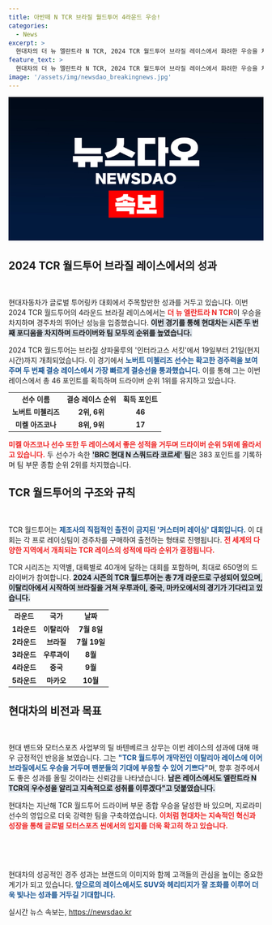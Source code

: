 ```yaml
---
title: 아반떼 N TCR 브라질 월드투어 4라운드 우승!
categories:
  - News
excerpt: >
  현대차의 더 뉴 엘란트라 N TCR, 2024 TCR 월드투어 브라질 레이스에서 화려한 우승을 차지하며 드라이버 순위 1위를 유지! 남은 경기도 기대되는 현대 모터스포츠의 힘을 확인하세요!
feature_text: >
  현대차의 더 뉴 엘란트라 N TCR, 2024 TCR 월드투어 브라질 레이스에서 화려한 우승을 차지하며 드라이버 순위 1위를 유지! 남은 경기도 기대되는 현대 모터스포츠의 힘을 확인하세요!
image: '/assets/img/newsdao_breakingnews.jpg'
---
```


<p><img src="/assets/img/newsdao_breakingnews.jpg" alt="firstkoreanews 속보" /></p>

<h2 data-ke-size="size26">2024 TCR 월드투어 브라질 레이스에서의 성과</h2>

<p data-ke-size="size16">&nbsp;</p>

<p>현대자동차가 글로벌 투어링카 대회에서 주목할만한 성과를 거두고 있습니다. 이번 2024 TCR 월드투어의 4라운드 브라질 레이스에서는 <b><span style="color: #ee2323;">더 뉴 엘란트라 N TCR</span></b>이 우승을 차지하며 경주차의 뛰어난 성능을 입증했습니다. <b><span style="background-color: #21538527;">이번 경기를 통해 현대차는 시즌 두 번째 포디움을 차지하며 드라이버와 팀 모두의 순위를 높였습니다.</span></b></p>

<p>2024 TCR 월드투어는 브라질 상파울루의 '인터라고스 서킷'에서 19일부터 21일(현지시간)까지 개최되었습니다. 이 경기에서 <b><span style="color: #1a5490;">노버트 미첼리즈 선수는 확고한 경주력을 보여주며 두 번째 결승 레이스에서 가장 빠르게 결승선을 통과했습니다.</span></b> 이를 통해 그는 이번 레이스에서 총 46 포인트를 획득하며 드라이버 순위 1위를 유지하고 있습니다.</p>

<table style="width: 100%; border-collapse: collapse;">
<tr>
<td style="text-align: center; height: 17px;"><b>선수 이름</b></td>
<td style="text-align: center; height: 17px;"><b>결승 레이스 순위</b></td>
<td style="text-align: center; height: 17px;"><b>획득 포인트</b></td>
</tr>
<tr>
<td style="text-align: center; height: 17px;"><b>노버트 미첼리즈</b></td>
<td style="text-align: center; height: 17px;"><b>2위, 6위</b></td>
<td style="text-align: center; height: 17px;"><b>46</b></td>
</tr>
<tr>
<td style="text-align: center; height: 17px;"><b>미켈 아즈코나</b></td>
<td style="text-align: center; height: 17px;"><b>8위, 9위</b></td>
<td style="text-align: center; height: 17px;"><b>17</b></td>
</tr>
</table>

<p><b><span style="color: #ee2323;">미켈 아즈코나 선수 또한 두 레이스에서 좋은 성적을 거두며 드라이버 순위 5위에 올라서고 있습니다.</span></b> 두 선수가 속한 <b><span style="background-color: #21538527;">'BRC 현대 N 스쿼드라 코르세' 팀</span></b>은 383 포인트를 기록하며 팀 부문 종합 순위 2위를 차지했습니다.</p>

<h2 data-ke-size="size26">TCR 월드투어의 구조와 규칙</h2>

<p data-ke-size="size16">&nbsp;</p>

<p>TCR 월드투어는 <b><span style="color: #1a5490;">제조사의 직접적인 출전이 금지된 '커스터머 레이싱' 대회입니다.</span></b> 이 대회는 각 프로 레이싱팀이 경주차를 구매하여 출전하는 형태로 진행됩니다. <b><span style="color: #ee2323;">전 세계의 다양한 지역에서 개최되는 TCR 레이스의 성적에 따라 순위가 결정됩니다.</span></b></p>

<p>TCR 시리즈는 지역별, 대륙별로 40개에 달하는 대회를 포함하며, 최대로 650명의 드라이버가 참여합니다. <b><span style="background-color: #21538527;">2024 시즌의 TCR 월드투어는 총 7개 라운드로 구성되어 있으며, 이탈리아에서 시작하여 브라질을 거쳐 우루과이, 중국, 마카오에서의 경기가 기다리고 있습니다.</span></b></p>

<table style="width: 100%; border-collapse: collapse;">
<tr>
<td style="text-align: center; height: 17px;"><b>라운드</b></td>
<td style="text-align: center; height: 17px;"><b>국가</b></td>
<td style="text-align: center; height: 17px;"><b>날짜</b></td>
</tr>
<tr>
<td style="text-align: center; height: 17px;"><b>1라운드</b></td>
<td style="text-align: center; height: 17px;"><b>이탈리아</b></td>
<td style="text-align: center; height: 17px;"><b>7월 8일</b></td>
</tr>
<tr>
<td style="text-align: center; height: 17px;"><b>2라운드</b></td>
<td style="text-align: center; height: 17px;"><b>브라질</b></td>
<td style="text-align: center; height: 17px;"><b>7월 19일</b></td>
</tr>
<tr>
<td style="text-align: center; height: 17px;"><b>3라운드</b></td>
<td style="text-align: center; height: 17px;"><b>우루과이</b></td>
<td style="text-align: center; height: 17px;"><b>8월</b></td>
</tr>
<tr>
<td style="text-align: center; height: 17px;"><b>4라운드</b></td>
<td style="text-align: center; height: 17px;"><b>중국</b></td>
<td style="text-align: center; height: 17px;"><b>9월</b></td>
</tr>
<tr>
<td style="text-align: center; height: 17px;"><b>5라운드</b></td>
<td style="text-align: center; height: 17px;"><b>마카오</b></td>
<td style="text-align: center; height: 17px;"><b>10월</b></td>
</tr>
</table>

<h2 data-ke-size="size26">현대차의 비전과 목표</h2>

<p data-ke-size="size16">&nbsp;</p>

<p>현대 밴드와 모터스포츠 사업부의 틸 바텐베르크 상무는 이번 레이스의 성과에 대해 매우 긍정적인 반응을 보였습니다. 그는 <b><span style="color: #1a5490;">"TCR 월드투어 개막전인 이탈리아 레이스에 이어 브라질에서도 우승을 거두며 팬분들의 기대에 부응할 수 있어 기쁘다"</span></b>며, 향후 경주에서도 좋은 성과를 올릴 것이라는 신뢰감을 나타냈습니다. <b><span style="background-color: #21538527;">남은 레이스에서도 엘란트라 N TCR의 우수성을 알리고 지속적으로 성취를 이루겠다"고 덧붙였습니다.</span></b></p>

<p>현대차는 지난해 TCR 월드투어 드라이버 부문 종합 우승을 달성한 바 있으며, 지로라미 선수의 영입으로 더욱 강력한 팀을 구축하였습니다. <b><span style="color: #ee2323;">이처럼 현대차는 지속적인 혁신과 성장을 통해 글로벌 모터스포츠 씬에서의 입지를 더욱 확고히 하고 있습니다.</span></b></p>

<p data-ke-size="size16">&nbsp;</p> 

<p data-ke-size="size16">&nbsp;</p>

<p>현대차의 성공적인 경주 성과는 브랜드의 이미지와 함께 고객들의 관심을 높이는 중요한 계기가 되고 있습니다. <b><span style="color: #1a5490;">앞으로의 레이스에서도 SUV와 헤리티지가 잘 조화를 이루어 더욱 빛나는 성과를 거두길 기대합니다.</span></b></p>
실시간 뉴스 속보는, <a href="https://newsdao.kr" rel="dofollow">https://newsdao.kr</a>


